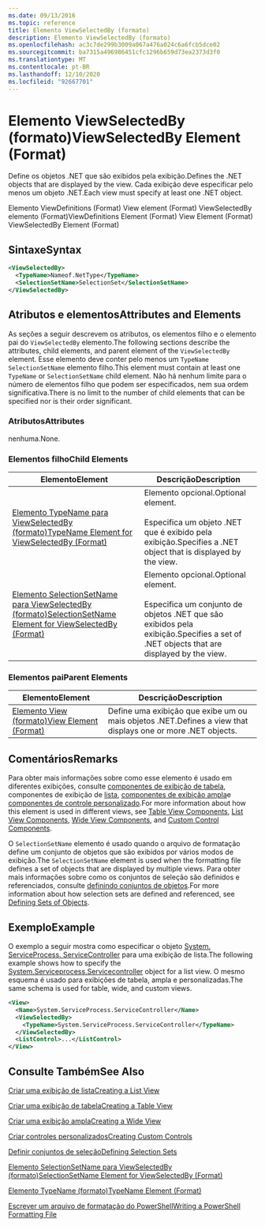 ```yaml
---
ms.date: 09/13/2016
ms.topic: reference
title: Elemento ViewSelectedBy (formato)
description: Elemento ViewSelectedBy (formato)
ms.openlocfilehash: ac3c7de299b3009a067a476a024c6a6fcb5dce02
ms.sourcegitcommit: ba7315a496986451cfc1296b659d73ea2373d3f0
ms.translationtype: MT
ms.contentlocale: pt-BR
ms.lasthandoff: 12/10/2020
ms.locfileid: "92667701"
---
```

# <a name="viewselectedby-element-format"></a><span data-ttu-id="9b159-103">Elemento ViewSelectedBy (formato)</span><span class="sxs-lookup"><span data-stu-id="9b159-103">ViewSelectedBy Element (Format)</span></span>

<span data-ttu-id="9b159-104">Define os objetos .NET que são exibidos pela exibição.</span><span class="sxs-lookup"><span data-stu-id="9b159-104">Defines the .NET objects that are displayed by the view.</span></span> <span data-ttu-id="9b159-105">Cada exibição deve especificar pelo menos um objeto .NET.</span><span class="sxs-lookup"><span data-stu-id="9b159-105">Each view must specify at least one .NET object.</span></span>

<span data-ttu-id="9b159-106">Elemento ViewDefinitions (Format) View element (Format) ViewSelectedBy elemento (Format)</span><span class="sxs-lookup"><span data-stu-id="9b159-106">ViewDefinitions Element (Format) View Element (Format) ViewSelectedBy Element (Format)</span></span>

## <a name="syntax"></a><span data-ttu-id="9b159-107">Sintaxe</span><span class="sxs-lookup"><span data-stu-id="9b159-107">Syntax</span></span>

```xml
<ViewSelectedBy>
  <TypeName>Nameof.NetType</TypeName>
  <SelectionSetName>SelectionSet</SelectionSetName>
</ViewSelectedBy>
```

## <a name="attributes-and-elements"></a><span data-ttu-id="9b159-108">Atributos e elementos</span><span class="sxs-lookup"><span data-stu-id="9b159-108">Attributes and Elements</span></span>

<span data-ttu-id="9b159-109">As seções a seguir descrevem os atributos, os elementos filho e o elemento pai do `ViewSelectedBy` elemento.</span><span class="sxs-lookup"><span data-stu-id="9b159-109">The following sections describe the attributes, child elements, and parent element of the `ViewSelectedBy` element.</span></span> <span data-ttu-id="9b159-110">Esse elemento deve conter pelo menos um `TypeName` `SelectionSetName` elemento filho.</span><span class="sxs-lookup"><span data-stu-id="9b159-110">This element must contain at least one `TypeName` or `SelectionSetName` child element.</span></span> <span data-ttu-id="9b159-111">Não há nenhum limite para o número de elementos filho que podem ser especificados, nem sua ordem significativa.</span><span class="sxs-lookup"><span data-stu-id="9b159-111">There is no limit to the number of child elements that can be specified nor is their order significant.</span></span>

### <a name="attributes"></a><span data-ttu-id="9b159-112">Atributos</span><span class="sxs-lookup"><span data-stu-id="9b159-112">Attributes</span></span>

<span data-ttu-id="9b159-113">nenhuma.</span><span class="sxs-lookup"><span data-stu-id="9b159-113">None.</span></span>

### <a name="child-elements"></a><span data-ttu-id="9b159-114">Elementos filho</span><span class="sxs-lookup"><span data-stu-id="9b159-114">Child Elements</span></span>

|<span data-ttu-id="9b159-115">Elemento</span><span class="sxs-lookup"><span data-stu-id="9b159-115">Element</span></span>|<span data-ttu-id="9b159-116">Descrição</span><span class="sxs-lookup"><span data-stu-id="9b159-116">Description</span></span>|
|-------------|-----------------|
|[<span data-ttu-id="9b159-117">Elemento TypeName para ViewSelectedBy (formato)</span><span class="sxs-lookup"><span data-stu-id="9b159-117">TypeName Element for ViewSelectedBy (Format)</span></span>](./typename-element-for-viewselectedby-format.md)|<span data-ttu-id="9b159-118">Elemento opcional.</span><span class="sxs-lookup"><span data-stu-id="9b159-118">Optional element.</span></span><br /><br /> <span data-ttu-id="9b159-119">Especifica um objeto .NET que é exibido pela exibição.</span><span class="sxs-lookup"><span data-stu-id="9b159-119">Specifies a .NET object that is displayed by the view.</span></span>|
|[<span data-ttu-id="9b159-120">Elemento SelectionSetName para ViewSelectedBy (formato)</span><span class="sxs-lookup"><span data-stu-id="9b159-120">SelectionSetName Element for ViewSelectedBy (Format)</span></span>](./selectionsetname-element-for-viewselectedby-format.md)|<span data-ttu-id="9b159-121">Elemento opcional.</span><span class="sxs-lookup"><span data-stu-id="9b159-121">Optional element.</span></span><br /><br /> <span data-ttu-id="9b159-122">Especifica um conjunto de objetos .NET que são exibidos pela exibição.</span><span class="sxs-lookup"><span data-stu-id="9b159-122">Specifies a set of .NET objects that are displayed by the view.</span></span>|

### <a name="parent-elements"></a><span data-ttu-id="9b159-123">Elementos pai</span><span class="sxs-lookup"><span data-stu-id="9b159-123">Parent Elements</span></span>

|<span data-ttu-id="9b159-124">Elemento</span><span class="sxs-lookup"><span data-stu-id="9b159-124">Element</span></span>|<span data-ttu-id="9b159-125">Descrição</span><span class="sxs-lookup"><span data-stu-id="9b159-125">Description</span></span>|
|-------------|-----------------|
|[<span data-ttu-id="9b159-126">Elemento View (formato)</span><span class="sxs-lookup"><span data-stu-id="9b159-126">View Element (Format)</span></span>](./view-element-format.md)|<span data-ttu-id="9b159-127">Define uma exibição que exibe um ou mais objetos .NET.</span><span class="sxs-lookup"><span data-stu-id="9b159-127">Defines a view that displays one or more .NET objects.</span></span>|

## <a name="remarks"></a><span data-ttu-id="9b159-128">Comentários</span><span class="sxs-lookup"><span data-stu-id="9b159-128">Remarks</span></span>

<span data-ttu-id="9b159-129">Para obter mais informações sobre como esse elemento é usado em diferentes exibições, consulte [componentes de exibição de tabela](./creating-a-table-view.md), componentes de exibição de [lista](./creating-a-list-view.md), [componentes de exibição ampla](./creating-a-wide-view.md)e [componentes de controle personalizado](./creating-custom-controls.md).</span><span class="sxs-lookup"><span data-stu-id="9b159-129">For more information about how this element is used in different views, see [Table View Components](./creating-a-table-view.md), [List View Components](./creating-a-list-view.md), [Wide View Components](./creating-a-wide-view.md), and [Custom Control Components](./creating-custom-controls.md).</span></span>

<span data-ttu-id="9b159-130">O `SelectionSetName` elemento é usado quando o arquivo de formatação define um conjunto de objetos que são exibidos por vários modos de exibição.</span><span class="sxs-lookup"><span data-stu-id="9b159-130">The `SelectionSetName` element is used when the formatting file defines a set of objects that are displayed by multiple views.</span></span> <span data-ttu-id="9b159-131">Para obter mais informações sobre como os conjuntos de seleção são definidos e referenciados, consulte [definindo conjuntos de objetos](./defining-selection-sets.md).</span><span class="sxs-lookup"><span data-stu-id="9b159-131">For more information about how selection sets are defined and referenced, see [Defining Sets of Objects](./defining-selection-sets.md).</span></span>

## <a name="example"></a><span data-ttu-id="9b159-132">Exemplo</span><span class="sxs-lookup"><span data-stu-id="9b159-132">Example</span></span>

<span data-ttu-id="9b159-133">O exemplo a seguir mostra como especificar o objeto [System. ServiceProcess. ServiceController](/dotnet/api/System.ServiceProcess.ServiceController) para uma exibição de lista.</span><span class="sxs-lookup"><span data-stu-id="9b159-133">The following example shows how to specify the [System.Serviceprocess.Servicecontroller](/dotnet/api/System.ServiceProcess.ServiceController) object for a list view.</span></span> <span data-ttu-id="9b159-134">O mesmo esquema é usado para exibições de tabela, ampla e personalizadas.</span><span class="sxs-lookup"><span data-stu-id="9b159-134">The same schema is used for table, wide, and custom views.</span></span>

```xml
<View>
  <Name>System.ServiceProcess.ServiceController</Name>
  <ViewSelectedBy>
    <TypeName>System.ServiceProcess.ServiceController</TypeName>
  </ViewSelectedBy>
  <ListControl>...</ListControl>
</View>
```

## <a name="see-also"></a><span data-ttu-id="9b159-135">Consulte Também</span><span class="sxs-lookup"><span data-stu-id="9b159-135">See Also</span></span>

[<span data-ttu-id="9b159-136">Criar uma exibição de lista</span><span class="sxs-lookup"><span data-stu-id="9b159-136">Creating a List View</span></span>](./creating-a-list-view.md)

[<span data-ttu-id="9b159-137">Criar uma exibição de tabela</span><span class="sxs-lookup"><span data-stu-id="9b159-137">Creating a Table View</span></span>](./creating-a-table-view.md)

[<span data-ttu-id="9b159-138">Criar uma exibição ampla</span><span class="sxs-lookup"><span data-stu-id="9b159-138">Creating a Wide View</span></span>](./creating-a-wide-view.md)

[<span data-ttu-id="9b159-139">Criar controles personalizados</span><span class="sxs-lookup"><span data-stu-id="9b159-139">Creating Custom Controls</span></span>](./creating-custom-controls.md)

[<span data-ttu-id="9b159-140">Definir conjuntos de seleção</span><span class="sxs-lookup"><span data-stu-id="9b159-140">Defining Selection Sets</span></span>](./defining-selection-sets.md)

[<span data-ttu-id="9b159-141">Elemento SelectionSetName para ViewSelectedBy (formato)</span><span class="sxs-lookup"><span data-stu-id="9b159-141">SelectionSetName Element for ViewSelectedBy (Format)</span></span>](./selectionsetname-element-for-viewselectedby-format.md)

[<span data-ttu-id="9b159-142">Elemento TypeName (formato)</span><span class="sxs-lookup"><span data-stu-id="9b159-142">TypeName Element (Format)</span></span>](./typename-element-for-viewselectedby-format.md)

[<span data-ttu-id="9b159-143">Escrever um arquivo de formatação do PowerShell</span><span class="sxs-lookup"><span data-stu-id="9b159-143">Writing a PowerShell Formatting File</span></span>](./writing-a-powershell-formatting-file.md)
